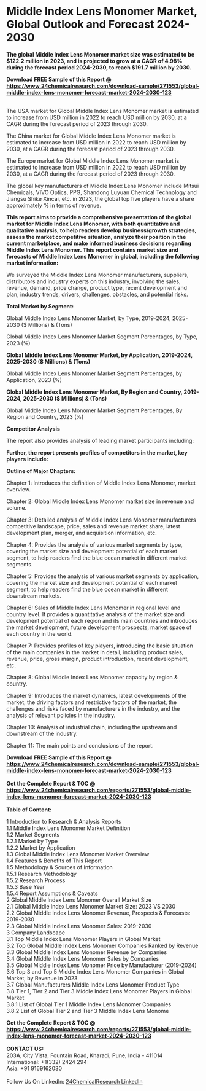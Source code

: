 <h1>Middle Index Lens Monomer Market, Global Outlook and Forecast 2024-2030</h1><p><strong>The global Middle Index Lens Monomer market size was estimated to be $122.2 million in 2023, and is projected to grow at a CAGR of 4.98% during the forecast period 2024-2030, to reach $191.7 million by 2030.</strong></p><p>
</p><p></p><div><b>Download FREE Sample of this Report @ 
            <a href="https://www.24chemicalresearch.com/download-sample/271553/global-middle-index-lens-monomer-forecast-market-2024-2030-123">
            https://www.24chemicalresearch.com/download-sample/271553/global-middle-index-lens-monomer-forecast-market-2024-2030-123</a></b></div><br><p>
</p><p>The USA market for Global Middle Index Lens Monomer market is estimated to increase from USD million in 2022 to reach USD million by 2030, at a CAGR during the forecast period of 2023 through 2030.</p><p>
</p><p>The China market for Global Middle Index Lens Monomer market is estimated to increase from USD million in 2022 to reach USD million by 2030, at a CAGR during the forecast period of 2023 through 2030.</p><p>
</p><p>The Europe market for Global Middle Index Lens Monomer market is estimated to increase from USD million in 2022 to reach USD million by 2030, at a CAGR during the forecast period of 2023 through 2030.</p><p>
</p><p>The global key manufacturers of Middle Index Lens Monomer include Mitsui Chemicals, VIVO Optics, PPG, Shandong Luyuan Chemical Technology and Jiangsu Shike Xincai, etc. in 2023, the global top five players have a share approximately % in terms of revenue.</p><p>
<strong>This report aims to provide a comprehensive presentation of the global market for Middle Index Lens Monomer, with both quantitative and qualitative analysis, to help readers develop business/growth strategies, assess the market competitive situation, analyze their position in the current marketplace, and make informed business decisions regarding Middle Index Lens Monomer. This report contains market size and forecasts of Middle Index Lens Monomer in global, including the following market information:</strong></p><p>
</p><p>
</p><p>We surveyed the Middle Index Lens Monomer manufacturers, suppliers, distributors and industry experts on this industry, involving the sales, revenue, demand, price change, product type, recent development and plan, industry trends, drivers, challenges, obstacles, and potential risks.</p><p>
<strong>Total Market by Segment:</strong></p><p>
Global Middle Index Lens Monomer Market, by Type, 2019-2024, 2025-2030 ($ Millions) &amp; (Tons)</p><p>
Global Middle Index Lens Monomer Market Segment Percentages, by Type, 2023 (%)</p><p>
</p><p>
</p><p><strong>Global Middle Index Lens Monomer Market, by Application, 2019-2024, 2025-2030 ($ Millions) &amp; (Tons)</strong></p><p>
Global Middle Index Lens Monomer Market Segment Percentages, by Application, 2023 (%)</p><p>
</p><p>
</p><p><strong>Global Middle Index Lens Monomer Market, By Region and Country, 2019-2024, 2025-2030 ($ Millions) &amp; (Tons)</strong></p><p>
Global Middle Index Lens Monomer Market Segment Percentages, By Region and Country, 2023 (%)</p><p>
</p><p>
</p><p><strong>Competitor Analysis</strong></p><p>
The report also provides analysis of leading market participants including:</p><p>
</p><p>
</p><p><strong>Further, the report presents profiles of competitors in the market, key players include:</strong></p><p>
</p><p>
</p><p><strong>Outline of Major Chapters:</strong></p><p>
Chapter 1: Introduces the definition of Middle Index Lens Monomer, market overview.</p><p>
Chapter 2: Global Middle Index Lens Monomer market size in revenue and volume.</p><p>
Chapter 3: Detailed analysis of Middle Index Lens Monomer manufacturers competitive landscape, price, sales and revenue market share, latest development plan, merger, and acquisition information, etc.</p><p>
Chapter 4: Provides the analysis of various market segments by type, covering the market size and development potential of each market segment, to help readers find the blue ocean market in different market segments.</p><p>
Chapter 5: Provides the analysis of various market segments by application, covering the market size and development potential of each market segment, to help readers find the blue ocean market in different downstream markets.</p><p>
Chapter 6: Sales of Middle Index Lens Monomer in regional level and country level. It provides a quantitative analysis of the market size and development potential of each region and its main countries and introduces the market development, future development prospects, market space of each country in the world.</p><p>
Chapter 7: Provides profiles of key players, introducing the basic situation of the main companies in the market in detail, including product sales, revenue, price, gross margin, product introduction, recent development, etc.</p><p>
Chapter 8: Global Middle Index Lens Monomer capacity by region &amp; country.</p><p>
Chapter 9: Introduces the market dynamics, latest developments of the market, the driving factors and restrictive factors of the market, the challenges and risks faced by manufacturers in the industry, and the analysis of relevant policies in the industry.</p><p>
Chapter 10: Analysis of industrial chain, including the upstream and downstream of the industry.</p><p>
Chapter 11: The main points and conclusions of the report.</p><div><b>Download FREE Sample of this Report @ 
            <a href="https://www.24chemicalresearch.com/download-sample/271553/global-middle-index-lens-monomer-forecast-market-2024-2030-123">
            https://www.24chemicalresearch.com/download-sample/271553/global-middle-index-lens-monomer-forecast-market-2024-2030-123</a></b></div><br><div><b>Get the Complete Report & TOC @ 
            <a href="https://www.24chemicalresearch.com/reports/271553/global-middle-index-lens-monomer-forecast-market-2024-2030-123">
            https://www.24chemicalresearch.com/reports/271553/global-middle-index-lens-monomer-forecast-market-2024-2030-123</a></b></div><br>
            <b>Table of Content:</b><p>1 Introduction to Research & Analysis Reports<br />
    1.1 Middle Index Lens Monomer Market Definition<br />
    1.2 Market Segments<br />
        1.2.1 Market by Type<br />
        1.2.2 Market by Application<br />
    1.3 Global Middle Index Lens Monomer Market Overview<br />
    1.4 Features & Benefits of This Report<br />
    1.5 Methodology & Sources of Information<br />
        1.5.1 Research Methodology<br />
        1.5.2 Research Process<br />
        1.5.3 Base Year<br />
        1.5.4 Report Assumptions & Caveats<br />
2 Global Middle Index Lens Monomer Overall Market Size<br />
    2.1 Global Middle Index Lens Monomer Market Size: 2023 VS 2030<br />
    2.2 Global Middle Index Lens Monomer Revenue, Prospects & Forecasts: 2019-2030<br />
    2.3 Global Middle Index Lens Monomer Sales: 2019-2030<br />
3 Company Landscape<br />
    3.1 Top Middle Index Lens Monomer Players in Global Market<br />
    3.2 Top Global Middle Index Lens Monomer Companies Ranked by Revenue<br />
    3.3 Global Middle Index Lens Monomer Revenue by Companies<br />
    3.4 Global Middle Index Lens Monomer Sales by Companies<br />
    3.5 Global Middle Index Lens Monomer Price by Manufacturer (2019-2024)<br />
    3.6 Top 3 and Top 5 Middle Index Lens Monomer Companies in Global Market, by Revenue in 2023<br />
    3.7 Global Manufacturers Middle Index Lens Monomer Product Type<br />
    3.8 Tier 1, Tier 2 and Tier 3 Middle Index Lens Monomer Players in Global Market<br />
        3.8.1 List of Global Tier 1 Middle Index Lens Monomer Companies<br />
        3.8.2 List of Global Tier 2 and Tier 3 Middle Index Lens Monome</p><div><b>Get the Complete Report & TOC @ 
            <a href="https://www.24chemicalresearch.com/reports/271553/global-middle-index-lens-monomer-forecast-market-2024-2030-123">
            https://www.24chemicalresearch.com/reports/271553/global-middle-index-lens-monomer-forecast-market-2024-2030-123</a></b></div><br><b>CONTACT US:</b><br>
            203A, City Vista, Fountain Road, Kharadi, Pune, India - 411014<br>
            International: +1(332) 2424 294<br>
            Asia: +91 9169162030 <br><br>
            Follow Us On LinkedIn: <a href="https://www.linkedin.com/company/24chemicalresearch/">24ChemicalResearch LinkedIn</a>